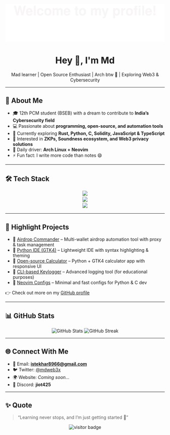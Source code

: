 <!-- Banner -->
<p align="center">
  <img src="https://raw.githubusercontent.com/istekhar8966/istekhar8966/main/assets/banner.svg" alt="Welcome Banner"/>
</p>

<h1 align="center">Hey 👋, I'm Md</h1>
<p align="center">
  Mad learner | Open Source Enthusiast | Arch btw 🐧 | Exploring Web3 & Cybersecurity
</p>

---

## 🚀 About Me

- 🎓 12th PCM student (BSEB) with a dream to contribute to **India’s Cybersecurity field**  
- 💻 Passionate about **programming, open-source, and automation tools**  
- 🦀 Currently exploring **Rust, Python, C, Solidity, JavaScript & TypeScript**  
- 🌱 Interested in **ZKPs, Soundness ecosystem, and Web3 privacy solutions**  
- 🐧 Daily driver: **Arch Linux + Neovim**  
- ⚡ Fun fact: I write more code than notes 😄  

---

## 🛠️ Tech Stack

<p align="center">
  <!-- Row 1 -->
  <img src="https://skillicons.dev/icons?i=python,rust,c,solidity,js,ts" />
  <br/>
  <!-- Row 2 -->
  <img src="https://skillicons.dev/icons?i=html,css,nodejs,react,docker,mysql" />
  <br/>
  <!-- Row 3 -->
  <img src="https://skillicons.dev/icons?i=bash,linux,git,neovim,vscode" />
</p>

---

## 📂 Highlight Projects

- 🔹 [Airdrop Commander](https://github.com/istekhar8966/Airdrop-Commander) – Multi-wallet airdrop automation tool with proxy & task management  
- 🔹 [Python IDE (GTK4)](https://github.com/istekhar8966/PyIDE) – Lightweight IDE with syntax highlighting & theming  
- 🔹 [Open-source Calculator](https://github.com/istekhar8966/Calculator) – Python + GTK4 calculator app with responsive UI  
- 🔹 [CLI-based Keylogger](https://github.com/istekhar8966/KeyLogger) – Advanced logging tool (for educational purposes)  
- 🔹 [Neovim Configs](https://github.com/istekhar8966/nvim-config) – Minimal and fast configs for Python & C dev  

👉 Check out more on my [GitHub profile](https://github.com/istekhar8966)  

---

## 📊 GitHub Stats

<p align="center">
  <img src="https://github-readme-stats.vercel.app/api?username=istekhar8966&show_icons=true&theme=radical" alt="GitHub Stats" />
  <img src="https://github-readme-streak-stats.herokuapp.com?user=istekhar8966&theme=radical" alt="GitHub Streak" />
</p>

---

## 🌐 Connect With Me

- 📧 Email: **istekhar8966@gmail.com**  
- 🐦 Twitter: [@mdweb3x](https://twitter.com/mdweb3x)  
- 🌍 Website: *Coming soon...*  
- 💬 Discord: **jiot425**  

---

## ✨ Quote

> “Learning never stops, and I’m just getting started 🚀”

<p align="center">
  <img src="https://visitor-badge.laobi.icu/badge?page_id=istekhar8966" alt="visitor badge"/>
</p>